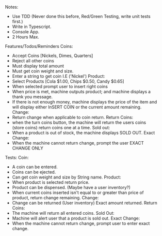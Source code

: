 Notes:
- Use TDD (Never done this before, Red/Green Testing, write unit tests first.)
- Write in Typescript.
- Console App.
- 2 Hours Max.

Features/Todos/Reminders
  Coins:
  - Accept Coins [Nickels, Dimes, Quarters]
  - Reject all other coins
  - Must display total amount
  - Must get coin weight and size.
  - Enter a string to get coin I.E ('Nickel')
  Product:
  - Select Products [Cola $1.00, Chips $0.50, Candy $0.65]
  - When selected prompt user to insert right coins
  - When price is met, machine outputs product; and machine displays a thank you message.
  - If there is not enough money, machine displays the price of the item and will display either InSERT COIN or the current amount remaining.
  Change:
  - Return change when applicable to coin return.
  Return Coins:
  - when the turn coins button, the machine will return the users coins (store coins) return coins one at a time.
  Sold out:
  - When a product is out of stock, the machine displays SOLD OUT.
  Exact Change:
  - When the machine cannot return change, prompt the user EXACT CHANGE ONLY

Tests:
  Coin:
  - A coin can be entered.
  - Coins can be ejected.
  - Can get coin weight and size by String name.
  Product:
  - When product is selected return price.
  - Product can be dispensed. (Maybe have a user inventory?)
  - When current coins inserted isn't equal to or greater than price of product, return change remaining.
  Change:
  - Change can be returned (User inventory) Exact amount returned.
  Return Coins:
  - The machine will return all entered coins.
  Sold Out:
  - Machine will alert user that a product is sold out.
  Exact Change:
  - When the machine cannot return change, prompt user to enter exact change.


